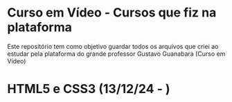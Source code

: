 # Curso em Vídeo - Cursos que fiz na plataforma

Este repositório tem como objetivo guardar todos os arquivos que criei ao estudar pela plataforma do grande professor Gustavo Guanabara (Curso em Vídeo)

<h1>HTML5 e CSS3 (13/12/24 - )</h1> 



